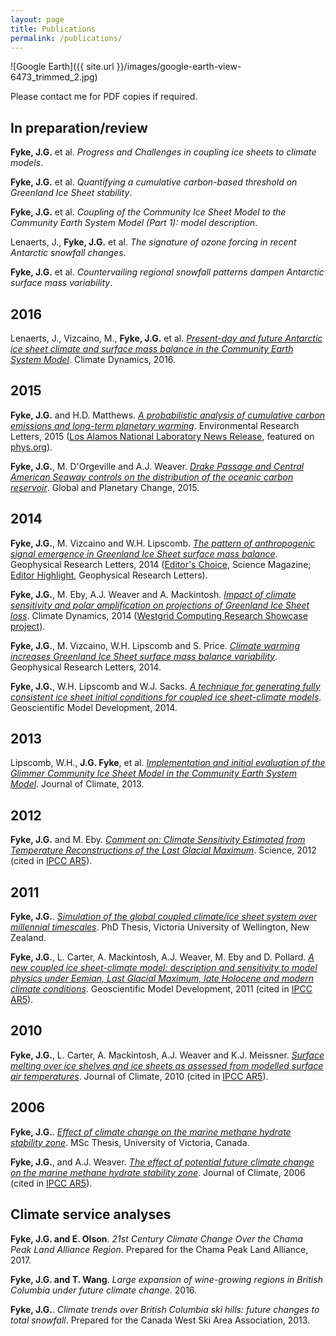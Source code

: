 ```yaml
---
layout: page
title: Publications
permalink: /publications/
---
```


![Google Earth]({{ site.url }}/images/google-earth-view-6473_trimmed_2.jpg)

Please contact me for PDF copies if required.

## In preparation/review

**Fyke, J.G.** et al.  *Progress and Challenges in coupling ice sheets to climate models*.

**Fyke, J.G.** et al. *Quantifying a cumulative carbon-based threshold on Greenland Ice Sheet stability*.

**Fyke, J.G.** et al.  *Coupling of the Community Ice Sheet Model to the Community Earth System Model (Part 1): model description*.

Lenaerts, J., **Fyke, J.G.** et al.  *The signature of ozone forcing in recent Antarctic snowfall changes*.

**Fyke, J.G.** et al.  *Countervailing regional snowfall patterns dampen Antarctic surface mass variability*.

## 2016

Lenaerts, J., Vizcaino, M., **Fyke, J.G.** et al.  *[Present-day and future Antarctic ice sheet climate and surface mass balance in the Community Earth System Model](http://link.springer.com/article/10.1007\%2Fs00382-015-2907-4)*.  Climate Dynamics, 2016.

## 2015

**Fyke, J.G.** and H.D. Matthews.  *[A probabilistic analysis of cumulative carbon emissions and long-term planetary warming](http://iopscience.iop.org/article/10.1088/1748-9326/10/11/115007/meta;jsessionid=BC5258137ABA9D8AB2E919C26E22FC9B.c1.iopscience.cld.iop.org)*.  Environmental Research Letters, 2015 ([Los Alamos National Laboratory News Release](https://www.youtube.com/watch?v=_dpwSC7Ru60), featured on [phys.org](phys.org)).

**Fyke, J.G.**, M. D'Orgeville and A.J. Weaver.  *[Drake Passage and Central American Seaway controls on the distribution of the oceanic carbon reservoir](http://www.sciencedirect.com/science/article/pii/S0921818115000570)*.  Global and Planetary Change, 2015.

## 2014

**Fyke, J.G.**, M. Vizcaino and W.H. Lipscomb.  *[The pattern of anthropogenic signal emergence in Greenland Ice Sheet surface mass balance](http://onlinelibrary.wiley.com/doi/10.1002/2014GL060735/abstract)*.  Geophysical Research Letters, 2014 ([Editor's Choice](http://science.sciencemag.org/content/345/6201/1132.3), Science Magazine; [Editor Highlight](http://agupubs.onlinelibrary.wiley.com/agu/issue/10.1002/(ISSN)1944-8007(CAT)SpecialIssues(VI)GRLeditorhghlts2014/), Geophysical Research Letters).

**Fyke, J.G.**, M. Eby, A.J. Weaver and A. Mackintosh.  *[Impact of climate sensitivity and polar amplification on projections of Greenland Ice Sheet loss](http://link.springer.com/article/10.1007\%2Fs00382-014-2050-7#page-1)*.  Climate Dynamics, 2014 ([Westgrid Computing Research Showcase project](https://www.westgrid.ca/research-showcase/projecting_future_greenland_ice_sheet_loss)).

**Fyke, J.G.**, M. Vizcaino, W.H. Lipscomb and S. Price.  *[Climate warming increases Greenland Ice Sheet surface mass balance variability](http://onlinelibrary.wiley.com/doi/10.1002/2013GL058172/full)*.  Geophysical Research Letters, 2014.

**Fyke, J.G.**, W.H. Lipscomb and W.J. Sacks.  *[A technique for generating fully consistent ice sheet initial conditions for coupled ice sheet-climate models](http://www.geosci-model-dev.net/7/1183/2014/)*.  Geoscientific Model Development, 2014.

## 2013

Lipscomb, W.H., **J.G. Fyke**, et al.  *[Implementation and initial evaluation of the Glimmer Community Ice Sheet Model in the Community Earth System Model](http://journals.ametsoc.org/doi/abs/10.1175/JCLI-D-12-00557.1)*.  Journal of Climate,  2013.

## 2012

**Fyke, J.G.** and M. Eby.  *[Comment on: Climate Sensitivity Estimated from Temperature Reconstructions of the Last Glacial Maximum](http://science.sciencemag.org/content/337/6100/1294.2)*.  Science, 2012 (cited in [IPCC AR5](https://www.ipcc.ch/report/ar5/wg1/)).

## 2011

**Fyke, J.G.**.  *[Simulation of the global coupled climate/ice sheet system over millennial timescales](http://researcharchive.vuw.ac.nz/xmlui/handle/10063/1932)*.  PhD Thesis, Victoria University of Wellington, New Zealand.

**Fyke, J.G.**, L. Carter, A. Mackintosh, A.J. Weaver, M. Eby and D. Pollard.  *[A new coupled ice sheet-climate model: description and sensitivity to model physics under Eemian, Last Glacial Maximum, late Holocene and modern climate conditions](http://www.geosci-model-dev.net/4/117/2011/)*.  Geoscientific Model Development, 2011 (cited in [IPCC AR5](https://www.ipcc.ch/report/ar5/wg1/)).

## 2010

**Fyke, J.G.**, L. Carter, A. Mackintosh, A.J. Weaver and K.J. Meissner.  *[Surface melting over ice shelves and ice sheets as assessed from modelled surface air temperatures](http://journals.ametsoc.org/doi/abs/10.1175/2009JCLI3122.1)*.  Journal of Climate, 2010 (cited in [IPCC AR5](https://www.ipcc.ch/report/ar5/wg1/)).

## 2006

**Fyke, J.G.**.  *[Effect of climate change on the marine methane hydrate stability zone](https://dspace.library.uvic.ca/handle/1828/1851)*.  MSc Thesis, University of Victoria, Canada.

**Fyke, J.G.**, and A.J. Weaver.  *[The effect of potential future climate change on the marine methane hydrate stability zone](http://journals.ametsoc.org/doi/abs/10.1175/JCLI3894.1)*.  Journal of Climate, 2006 (cited in [IPCC AR5](https://www.ipcc.ch/report/ar5/wg1/)).


## Climate service analyses

**Fyke, J.G. and E. Olson**.  *21st Century Climate Change Over the Chama Peak Land Alliance Region*.  Prepared for the Chama Peak Land Alliance, 2017.

**Fyke, J.G. and T. Wang**.  *Large expansion of wine-growing regions in British Columbia under future climate change*. 2016.

**Fyke, J.G.**.  *Climate trends over British Columbia ski hills: future changes to total snowfall*.  Prepared for the Canada West Ski Area Association, 2013.


